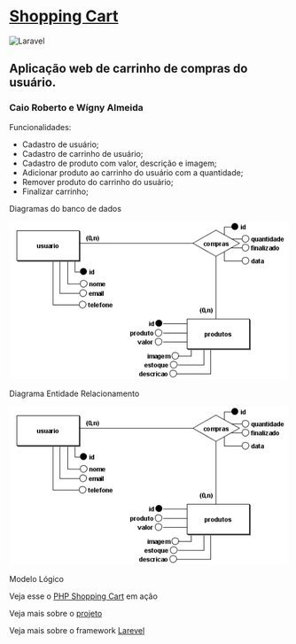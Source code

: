 # [Shopping Cart](https://shopping-cart-ifro.herokuapp.com/)
![Laravel](https://github.com/joaoteixeira/ads-2020-1-shoppingCart/workflows/Laravel/badge.svg)

## Aplicação web de carrinho de compras do usuário.
### Caio Roberto e Wígny Almeida


Funcionalidades:
* Cadastro de usuário;
* Cadastro de carrinho de usuário;
* Cadastro de produto com valor, descrição e imagem;
* Adicionar produto ao carrinho do usuário com a quantidade;
* Remover produto do carrinho do usuário;
* Finalizar carrinho;

Diagramas do banco de dados

<img src="https://raw.githubusercontent.com/Wigny/php-shopping-cart/dev/Diagramas/phpShoppingCartDER.png">
<p>Diagrama Entidade Relacionamento</p>

<img src="https://raw.githubusercontent.com/Wigny/php-shopping-cart/dev/Diagramas/phpShoppingCartDER.png">
<p>Modelo Lógico</p>

<p>Veja esse o <a href="https://shopping-cart-ifro.herokuapp.com">PHP Shopping Cart</a> em ação
<p>Veja mais sobre o <a href="https://www.youtube.com/watch?v=bZSJWz3Z6zs">projeto</a></p>
<p>Veja mais sobre o framework <a href="https://pics.me.me/you-guys-always-act-like-youre-better-than-me-php-42180337.png">Larevel</a></p>
